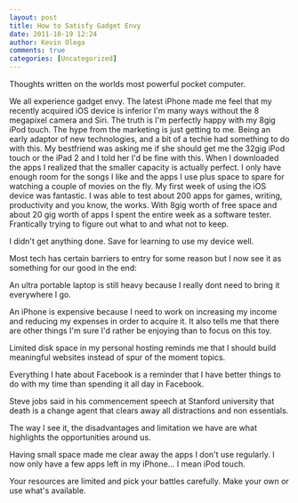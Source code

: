 ```yaml
---
layout: post
title: How to Satisfy Gadget Envy
date: 2011-10-19 12:24
author: Kevin Olega
comments: true
categories: [Uncategorized]
---
```

Thoughts written on the worlds most powerful pocket computer.

We all experience gadget envy. The latest iPhone made me feel that my recently acquired iOS device is inferior I'm many ways without the 8 megapixel camera and Siri. The truth is I'm perfectly happy with my 8gig iPod touch. The hype from the marketing is just getting to me. Being an early adaptor of new technologies, and a bit of a techie had something to do with this. My bestfriend was asking me if she should get me the 32gig iPod touch or the iPad 2 and I told her I'd be fine with this. When I downloaded the apps I realized that the smaller capacity is actually perfect. I only have enough room for the songs I like and the apps I use plus space to spare for watching a couple of movies on the fly. My first week of using the iOS device was fantastic. I was able to test about 200 apps for games, writing, productivity and you know, the works. With 8gig worth of free space and about 20 gig worth of apps I spent the entire week as a software tester. Frantically trying to figure out what to and what not to keep. 

I didn't get anything done. Save for learning to use my device well. 

Most tech has certain barriers to entry for some reason but I now see it as something for our good in the end:

An ultra portable laptop is still heavy because I really dont need to bring it everywhere I go.

An iPhone is expensive because I need to work on increasing my income and reducing my expenses in order to acquire it. It also tells me that there are other things I'm sure I'd rather be enjoying than to focus on this toy.

Limited disk space in my personal hosting reminds me that I should build meaningful websites instead of spur of the moment topics.

Everything I hate about Facebook is a reminder that I have better things to do with my time than spending it all day in Facebook.

Steve jobs said in his commencement speech at Stanford university that death is a change agent that clears away all distractions and non essentials. 

The way I see it, the disadvantages and limitation we have are what highlights the opportunities around us. 

Having small space made me clear away the apps I don't use regularly. I now only have a few apps left in my iPhone... I mean iPod touch. 

Your resources are limited and pick your battles carefully. Make your own or use what's available.
